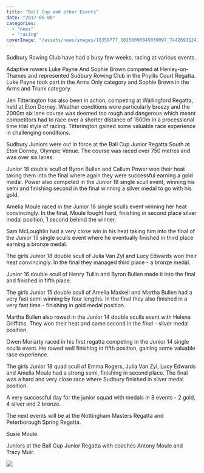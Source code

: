 ```yaml
---
title: "Ball Cup and other Events"
date: "2017-05-08"
categories: 
  - "news"
  - "racing"
coverImage: "/assets/news/images/18358777_10156090045039097_744269112436286288_o.jpg"
---
```


Sudbury Rowing Club have had a busy few weeks, racing at various events.

Adaptive rowers Luke Payne And Sophie Brown competed at Henley-on-Thames and represented Sudbury Rowing Club in the Phyllis Court Regatta. Luke Payne took part in the Arms Only category and Sophie Brown in the Arms and Trunk category.

Jen Titterington has also been in action, competing at Wallingford Regatta, held at Eton Dorney. Weather conditions were particularly breezy and the 2000m six lane course was deemed too rough and dangerous which meant competitors had to race over a shorter distance of 1500m in a processional time trial style of racing. Titterington gained some valuable race experience in challenging conditions.

Sudbury Juniors were out in force at the Ball Cup Junior Regatta South at Eton Dorney, Olympic Venue. The course was raced over 750 metres and was over six lanes.

Junior 18 double scull of Byron Bullen and Callum Power won their heat taking them into the final where again they were successful earning a gold medal. Power also competed in the Junior 18 single scull event, winning his semi and finishing second in the final winning a silver medal to go with his gold.

Amelia Moule raced in the Junior 16 single sculls event winning her heat convincingly. In the final, Moule fought hard, finishing in second place silver medal position, 1 second behind the winner.

Sam McLoughlin had a very close win in his heat taking him into the final of the Junior 15 single sculls event where he eventually finished in third place earning a bronze medal.

The girls Junior 18 double scull of Julia Van Zyl and Lucy Edwards won their heat convincingly. In the final they managed third place - a bronze medal.

Junior 16 double scull of Henry Tullin and Byron Bullen made it into the final and finished in fifth place.

The girls Junior 15 double scull of Amelia Maskell and Martha Bullen had a very fast semi winning by four lengths. In the final they also finished in a very fast time - finishing in gold medal position.

Martha Bullen also rowed in the Junior 14 double sculls event with Helena Griffiths. They won their heat and came second in the final - silver medal position.

Owen Moriarty raced in his first regatta competing in the Junior 14 single sculls event. He rowed well finishing in fifth position, gaining some valuable race experience.

The girls Junior 18 quad scull of Emma Rogers, Julia Van Zyl, Lucy Edwards and Amelia Moule had a strong semi, finishing in second place. The final was a hard and very close race where Sudbury finished in silver medal position.

A very successful day for the junior squad with medals in 8 events - 2 gold, 4 silver and 2 bronze.

The next events will be at the Nottingham Masters Regatta and Peterborough Spring Regatta.

Susie Moule.

Juniors at the Ball Cup Junior Regatta with coaches Antony Moule and Tracy Muir.

[![](/assets/news/images/Ball-Cup-2017-1-1024x765.jpg)](http://sudburyrowingclub.org.uk/wp-content/uploads/2017/05/Ball-Cup-2017-1.jpg)
